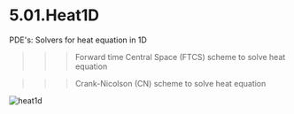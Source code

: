 # 5.01.Heat1D
PDE's: Solvers for heat equation in 1D

 >>> Forward time Central Space (FTCS) scheme to solve heat equation
 
 >>> Crank-Nicolson (CN) scheme to solve heat equation

![heat1d](https://cloud.githubusercontent.com/assets/15114859/10852816/d9544706-7f00-11e5-8ac6-7a0549babafb.png)
